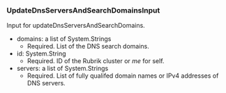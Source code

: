 ### UpdateDnsServersAndSearchDomainsInput
Input for updateDnsServersAndSearchDomains.

- domains: a list of System.Strings
  - Required. List of the DNS search domains.
- id: System.String
  - Required. ID of the Rubrik cluster or *me* for self.
- servers: a list of System.Strings
  - Required. List of fully qualifed domain names or IPv4 addresses of DNS servers.

